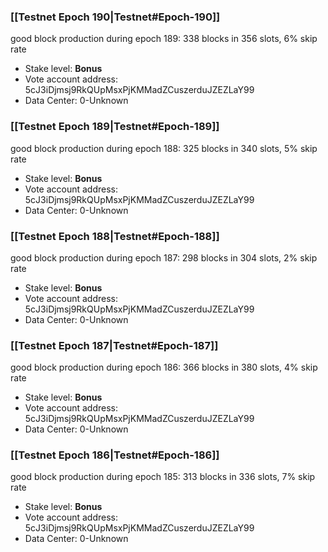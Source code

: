 ### [[Testnet Epoch 190|Testnet#Epoch-190]]
good block production during epoch 189: 338 blocks in 356 slots, 6% skip rate
* Stake level: **Bonus** 
* Vote account address: 5cJ3iDjmsj9RkQUpMsxPjKMMadZCuszerduJZEZLaY99
* Data Center: 0-Unknown
### [[Testnet Epoch 189|Testnet#Epoch-189]]
good block production during epoch 188: 325 blocks in 340 slots, 5% skip rate
* Stake level: **Bonus** 
* Vote account address: 5cJ3iDjmsj9RkQUpMsxPjKMMadZCuszerduJZEZLaY99
* Data Center: 0-Unknown
### [[Testnet Epoch 188|Testnet#Epoch-188]]
good block production during epoch 187: 298 blocks in 304 slots, 2% skip rate
* Stake level: **Bonus** 
* Vote account address: 5cJ3iDjmsj9RkQUpMsxPjKMMadZCuszerduJZEZLaY99
* Data Center: 0-Unknown
### [[Testnet Epoch 187|Testnet#Epoch-187]]
good block production during epoch 186: 366 blocks in 380 slots, 4% skip rate
* Stake level: **Bonus** 
* Vote account address: 5cJ3iDjmsj9RkQUpMsxPjKMMadZCuszerduJZEZLaY99
* Data Center: 0-Unknown
### [[Testnet Epoch 186|Testnet#Epoch-186]]
good block production during epoch 185: 313 blocks in 336 slots, 7% skip rate
* Stake level: **Bonus** 
* Vote account address: 5cJ3iDjmsj9RkQUpMsxPjKMMadZCuszerduJZEZLaY99
* Data Center: 0-Unknown